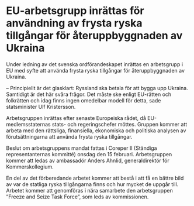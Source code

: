 # EU-arbetsgrupp inrättas för användning av frysta ryska tillgångar för återuppbyggnaden av Ukraina

Under ledning av det svenska ordförandeskapet inrättas en arbetsgrupp i EU med syfte att använda frysta ryska tillgångar för återuppbyggnaden av Ukraina.

– Principiellt är det glasklart: Ryssland ska betala för att bygga upp Ukraina. Samtidigt är det här svåra frågor. Det måste ske enligt EU-rätten och folkrätten och idag finns ingen omedelbar modell för detta, sade statsminister Ulf Kristersson.

Arbetsgruppen inrättas efter senaste Europeiska rådet, då EU-medlemsstaternas stats- och regeringschefer möttes. Gruppen kommer att arbeta med den rättsliga, finansiella, ekonomiska och politiska analysen av förutsättningarna att använda frysta ryska tillgångar.

Beslut om arbetsgruppens mandat fattas i Coreper II (Ständiga representanternas kommitté) onsdag den 15 februari. Arbetsgruppen kommer att ledas av ambassadör Anders Ahnlid, generaldirektör för Kommerskollegium.

En del av det förberedande arbetet kommer att bestå i att få en bättre bild av var de statliga ryska tillgångarna finns och hur mycket de uppgår till. Arbetet kommer att genomföras i nära samarbete den arbetsgruppen ”Freeze and Seize Task Force”, som leds av kommissionen.
